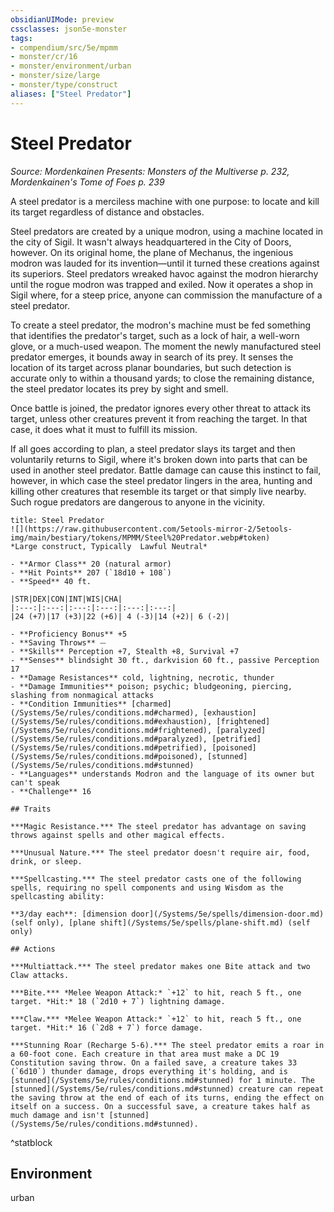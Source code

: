 ```yaml
---
obsidianUIMode: preview
cssclasses: json5e-monster
tags:
- compendium/src/5e/mpmm
- monster/cr/16
- monster/environment/urban
- monster/size/large
- monster/type/construct
aliases: ["Steel Predator"]
---
```

# Steel Predator
*Source: Mordenkainen Presents: Monsters of the Multiverse p. 232, Mordenkainen's Tome of Foes p. 239*  

A steel predator is a merciless machine with one purpose: to locate and kill its target regardless of distance and obstacles.

Steel predators are created by a unique modron, using a machine located in the city of Sigil. It wasn't always headquartered in the City of Doors, however. On its original home, the plane of Mechanus, the ingenious modron was lauded for its invention—until it turned these creations against its superiors. Steel predators wreaked havoc against the modron hierarchy until the rogue modron was trapped and exiled. Now it operates a shop in Sigil where, for a steep price, anyone can commission the manufacture of a steel predator.

To create a steel predator, the modron's machine must be fed something that identifies the predator's target, such as a lock of hair, a well-worn glove, or a much-used weapon. The moment the newly manufactured steel predator emerges, it bounds away in search of its prey. It senses the location of its target across planar boundaries, but such detection is accurate only to within a thousand yards; to close the remaining distance, the steel predator locates its prey by sight and smell.

Once battle is joined, the predator ignores every other threat to attack its target, unless other creatures prevent it from reaching the target. In that case, it does what it must to fulfill its mission.

If all goes according to plan, a steel predator slays its target and then voluntarily returns to Sigil, where it's broken down into parts that can be used in another steel predator. Battle damage can cause this instinct to fail, however, in which case the steel predator lingers in the area, hunting and killing other creatures that resemble its target or that simply live nearby. Such rogue predators are dangerous to anyone in the vicinity.

```ad-statblock
title: Steel Predator
![](https://raw.githubusercontent.com/5etools-mirror-2/5etools-img/main/bestiary/tokens/MPMM/Steel%20Predator.webp#token)
*Large construct, Typically  Lawful Neutral*

- **Armor Class** 20 (natural armor)
- **Hit Points** 207 (`18d10 + 108`)
- **Speed** 40 ft.

|STR|DEX|CON|INT|WIS|CHA|
|:---:|:---:|:---:|:---:|:---:|:---:|
|24 (+7)|17 (+3)|22 (+6)| 4 (-3)|14 (+2)| 6 (-2)|

- **Proficiency Bonus** +5
- **Saving Throws** ⏤
- **Skills** Perception +7, Stealth +8, Survival +7
- **Senses** blindsight 30 ft., darkvision 60 ft., passive Perception 17
- **Damage Resistances** cold, lightning, necrotic, thunder
- **Damage Immunities** poison; psychic; bludgeoning, piercing, slashing from nonmagical attacks
- **Condition Immunities** [charmed](/Systems/5e/rules/conditions.md#charmed), [exhaustion](/Systems/5e/rules/conditions.md#exhaustion), [frightened](/Systems/5e/rules/conditions.md#frightened), [paralyzed](/Systems/5e/rules/conditions.md#paralyzed), [petrified](/Systems/5e/rules/conditions.md#petrified), [poisoned](/Systems/5e/rules/conditions.md#poisoned), [stunned](/Systems/5e/rules/conditions.md#stunned)
- **Languages** understands Modron and the language of its owner but can't speak
- **Challenge** 16

## Traits

***Magic Resistance.*** The steel predator has advantage on saving throws against spells and other magical effects.

***Unusual Nature.*** The steel predator doesn't require air, food, drink, or sleep.

***Spellcasting.*** The steel predator casts one of the following spells, requiring no spell components and using Wisdom as the spellcasting ability:

**3/day each**: [dimension door](/Systems/5e/spells/dimension-door.md) (self only), [plane shift](/Systems/5e/spells/plane-shift.md) (self only)

## Actions

***Multiattack.*** The steel predator makes one Bite attack and two Claw attacks.

***Bite.*** *Melee Weapon Attack:* `+12` to hit, reach 5 ft., one target. *Hit:* 18 (`2d10 + 7`) lightning damage.

***Claw.*** *Melee Weapon Attack:* `+12` to hit, reach 5 ft., one target. *Hit:* 16 (`2d8 + 7`) force damage.

***Stunning Roar (Recharge 5-6).*** The steel predator emits a roar in a 60-foot cone. Each creature in that area must make a DC 19 Constitution saving throw. On a failed save, a creature takes 33 (`6d10`) thunder damage, drops everything it's holding, and is [stunned](/Systems/5e/rules/conditions.md#stunned) for 1 minute. The [stunned](/Systems/5e/rules/conditions.md#stunned) creature can repeat the saving throw at the end of each of its turns, ending the effect on itself on a success. On a successful save, a creature takes half as much damage and isn't [stunned](/Systems/5e/rules/conditions.md#stunned).
```
^statblock

## Environment

urban